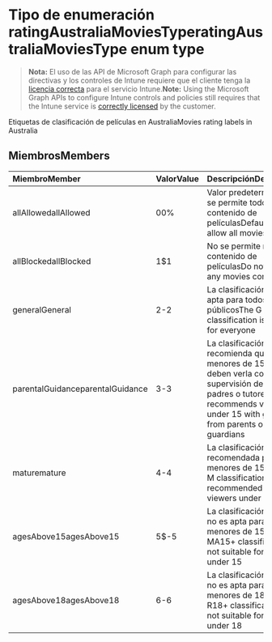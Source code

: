 # <a name="ratingaustraliamoviestype-enum-type"></a><span data-ttu-id="dbf51-101">Tipo de enumeración ratingAustraliaMoviesType</span><span class="sxs-lookup"><span data-stu-id="dbf51-101">ratingAustraliaMoviesType enum type</span></span>

> <span data-ttu-id="dbf51-102">**Nota:** El uso de las API de Microsoft Graph para configurar las directivas y los controles de Intune requiere que el cliente tenga la [licencia correcta](https://go.microsoft.com/fwlink/?linkid=839381) para el servicio Intune.</span><span class="sxs-lookup"><span data-stu-id="dbf51-102">**Note:** Using the Microsoft Graph APIs to configure Intune controls and policies still requires that the Intune service is [correctly licensed](https://go.microsoft.com/fwlink/?linkid=839381) by the customer.</span></span>

<span data-ttu-id="dbf51-103">Etiquetas de clasificación de películas en Australia</span><span class="sxs-lookup"><span data-stu-id="dbf51-103">Movies rating labels in Australia</span></span>
## <a name="members"></a><span data-ttu-id="dbf51-104">Miembros</span><span class="sxs-lookup"><span data-stu-id="dbf51-104">Members</span></span>
|<span data-ttu-id="dbf51-105">Miembro</span><span class="sxs-lookup"><span data-stu-id="dbf51-105">Member</span></span>|<span data-ttu-id="dbf51-106">Valor</span><span class="sxs-lookup"><span data-stu-id="dbf51-106">Value</span></span>|<span data-ttu-id="dbf51-107">Descripción</span><span class="sxs-lookup"><span data-stu-id="dbf51-107">Description</span></span>|
|:---|:---|:---|
|<span data-ttu-id="dbf51-108">allAllowed</span><span class="sxs-lookup"><span data-stu-id="dbf51-108">allAllowed</span></span>|<span data-ttu-id="dbf51-109">0</span><span class="sxs-lookup"><span data-stu-id="dbf51-109">0%</span></span>|<span data-ttu-id="dbf51-110">Valor predeterminado, se permite todo el contenido de películas</span><span class="sxs-lookup"><span data-stu-id="dbf51-110">Default value, allow all movies content</span></span>|
|<span data-ttu-id="dbf51-111">allBlocked</span><span class="sxs-lookup"><span data-stu-id="dbf51-111">allBlocked</span></span>|<span data-ttu-id="dbf51-112">1</span><span class="sxs-lookup"><span data-stu-id="dbf51-112">$1</span></span>|<span data-ttu-id="dbf51-113">No se permite ningún contenido de películas</span><span class="sxs-lookup"><span data-stu-id="dbf51-113">Do not allow any movies content</span></span>|
|<span data-ttu-id="dbf51-114">general</span><span class="sxs-lookup"><span data-stu-id="dbf51-114">General</span></span>|<span data-ttu-id="dbf51-115">2</span><span class="sxs-lookup"><span data-stu-id="dbf51-115">-2</span></span>|<span data-ttu-id="dbf51-116">La clasificación G es apta para todos los públicos</span><span class="sxs-lookup"><span data-stu-id="dbf51-116">The G classification is suitable for everyone</span></span>|
|<span data-ttu-id="dbf51-117">parentalGuidance</span><span class="sxs-lookup"><span data-stu-id="dbf51-117">parentalGuidance</span></span>|<span data-ttu-id="dbf51-118">3</span><span class="sxs-lookup"><span data-stu-id="dbf51-118">-3</span></span>|<span data-ttu-id="dbf51-119">La clasificación PG recomienda que los menores de 15 años deben verla con supervisión de los padres o tutores</span><span class="sxs-lookup"><span data-stu-id="dbf51-119">The PG recommends viewers under 15 with guidance from parents or guardians</span></span>|
|<span data-ttu-id="dbf51-120">mature</span><span class="sxs-lookup"><span data-stu-id="dbf51-120">mature</span></span>|<span data-ttu-id="dbf51-121">4</span><span class="sxs-lookup"><span data-stu-id="dbf51-121">-4</span></span>|<span data-ttu-id="dbf51-122">La clasificación M no es recomendada para menores de 15 años</span><span class="sxs-lookup"><span data-stu-id="dbf51-122">The M classification is not recommended for viewers under 15</span></span>|
|<span data-ttu-id="dbf51-123">agesAbove15</span><span class="sxs-lookup"><span data-stu-id="dbf51-123">agesAbove15</span></span>|<span data-ttu-id="dbf51-124">5</span><span class="sxs-lookup"><span data-stu-id="dbf51-124">$-5</span></span>|<span data-ttu-id="dbf51-125">La clasificación MA15+ no es apta para menores de 15 años</span><span class="sxs-lookup"><span data-stu-id="dbf51-125">The MA15+ classification is not suitable for viewers under 15</span></span>|
|<span data-ttu-id="dbf51-126">agesAbove18</span><span class="sxs-lookup"><span data-stu-id="dbf51-126">agesAbove18</span></span>|<span data-ttu-id="dbf51-127">6</span><span class="sxs-lookup"><span data-stu-id="dbf51-127">-6</span></span>|<span data-ttu-id="dbf51-128">La clasificación R18+ no es apta para menores de 18 años</span><span class="sxs-lookup"><span data-stu-id="dbf51-128">The R18+ classification is not suitable for viewers under 18</span></span>|



